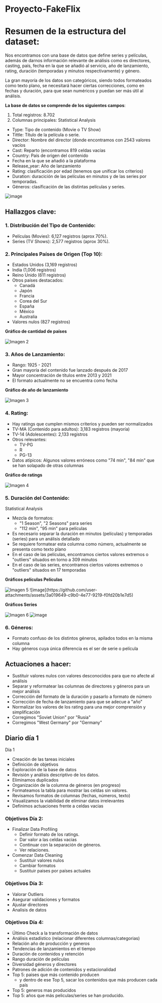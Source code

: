 # Proyecto-FakeFlix

<h1>Resumen de la estructura del dataset:</h1>

Nos encontramos con una base de datos que define series y películas, además de darnos información relevante de análisis como es directores, casting, país, fecha en la que se añadió al servicio, año de lanzamiento, rating, duración (temporadas y minutos respectivamente) y género.

La gran mayoría de los datos son categóricos, siendo todos formateados como texto plano, se necesitará hacer ciertas correcciones, como en fechas y duración, para que sean numéricos y puedan ser más útil al análisis.

<b>La base de datos se comprende de los siguientes campos</b>:

1. Total registros: 8.702
2. Columnas principales: Statistical Analysis
- Type: Tipo de contenido (Movie o TV Show)
- Tittle: Título de la película o serie.
- Director: Nombre del director (donde encontramos con 2543 valores vacíos
- Cast: Reparto (encontramos 819 celdas vacías
- Country: País de origen del contenido
- Fecha en la que se añadió a la plataforma
- Release_year: Año de lanzamiento
- Rating: clasificación por edad (tenemos que unificar los criterios)
- Duration: duracición de las películas en minutos y de las series por temporadas.
- Géneros: clasíficación de las distintas películas y series.

![image](https://github.com/user-attachments/assets/f5f6a919-bb61-4670-89d2-189c8ca48436)


<h2>Hallazgos clave:</h2>

<h3>1. Distribución del Tipo de Contenido:</h3>
<ul>
<li>Películas (Movies): 6,127 registros (aprox 70%).
<li>Series (TV Shows): 2,577 registros (aprox 30%).
</ul>


<h3>2. Principales Países de Origen (Top 10):</h3>
<ul>
    <li>Estados Unidos (3,169 registros)</li>
    <li>India (1,006 registros)</li>
    <li>Reino Unido (611 registros)</li>
    <li>Otros países destacados:
        <ul>
            <li>Canadá</li>
            <li>Japón</li>
            <li>Francia</li>
            <li>Corea del Sur</li>
            <li>España</li>
            <li>México</li>
            <li>Australia</li>
        </ul>
    </li>
    <li>Valores nulos (827 registros)</li>
</ul>
<b>Gráfico de cantidad de países</b>
<br></br>
<img src="https://github.com/user-attachments/assets/ed933726-3939-459c-a645-c0614c394b36" alt="Imagen 2" />

<h3>3. Años de Lanzamiento:</h3>
<ul>
    <li>Rango: 1925 - 2021</li>
    <li>Gran mayoría del contenido fue lanzado después de 2017</li>
    <li>Mayor concentración de títulos entre 2013 y 2021</li>
    <li>El formato actualmente no se encuentra como fecha</li>
</ul>
<b>Gráfico de año de lanzamiento</b>
<br></br>
<img src="https://github.com/user-attachments/assets/d8d07c7f-bb62-4be6-a6d9-95b0522d32bd" alt="Imagen 3" />

<h3>4. Rating:</h3>
<ul>
    <li>Hay ratings que cumplen mismos criterios y pueden ser normalizados</li>
    <li>TV-MA (Contenido para adultos): 3,183 registros (mayoría)</li>
    <li>TV-14 (Adolescentes): 2,133 registros</li>
    <li>Otros relevantes:
        <ul>
            <li>TV-PG</li>
            <li>R</li>
            <li>PG-13</li>
        </ul>
    </li>
    <li>Datos atípicos: Algunos valores erróneos como "74 min", "84 min" que se han solapado de otras columnas</li>
</ul>
<b>Gráfico de ratings</b>
<br></br>
<img src="https://github.com/user-attachments/assets/fa5660bd-e8f0-46e4-a1e5-c12c2cff84a4" alt="Imagen 4" />

<h3>5. Duración del Contenido:</h3>Statistical Analysis
<ul>
    <li>Mezcla de formatos:
        <ul>
            <li>"1 Season", "2 Seasons" para series</li>
            <li>"112 min", "95 min" para películas</li>
        </ul>
    </li>
    <li>Es necesario separar la duración en minutos (películas) y temporadas (series) para un análisis detallado</li>
    <li>Se requiere formatear esta columna como número, actualmente se presenta como texto plano</li>
     <li>En el caso de las películas, encontramos ciertos valores extremos o "outliers" situados en torno a 309 minutos</li>
    <li>En el caso de las series, encontramos ciertos valores extremos o "outliers" situados en 17 temporadas</li>
</ul>
<b> Gráficos películas Películas</b>
<br></br>
<img src="https://github.com/user-attachments/assets/ef08b3b4-bf0e-46ac-b4d9-ad699f87d02a" alt="Imagen 5" />
![image](https://github.com/user-attachments/assets/3a019649-c9b0-4e77-9219-f0fd20b1e7d5)

<b>Gráficos Series</b>
<br></br>
<img src="https://github.com/user-attachments/assets/8cd0cca9-862c-401d-bd92-5627bf2aa2d3" alt="Imagen 6" />
![image](https://github.com/user-attachments/assets/7554b802-23ae-4089-9ce9-da92e52fbe1d)


<h3>6. Géneros:</h3>
<ul>
    <li>Formato confuso de los distintos géneros, apilados todos en la misma columna</li>
    <li>Hay géneros cuya única diferencia es el ser de serie o película</li>
</ul>

<h2>Actuaciones a hacer:</h2>
<ul>
    <li>Sustituir valores nulos con valores desconocidos para que no afecte al análisis</li>
    <li>Separar y reformatear las columnas de directores y géneros para un mejor análisis</li>
    <li>Corrección del formato de la duración y pasarlo a formato de número</li>
    <li>Corrección de fecha de lanzamiento para que se adecue a "año"</li>
    <li>Normalizar los valores de los rating para una mejor comprensión y simplificación</li>
    <li>Corregimos "Soviet Union" por "Rusia"</li>
    <li>Corregimos "West Germany" por "Germany"</li>
</ul>

  

<h2>Diario día 1</h2>

Día 1


- Creación de las tareas iniciales
- Definición de objetivos
- Exploración de la base de datos
- Revisión y análisis descriptivo de los datos.
- Eliminamos duplicados
- Organización de la columna de géneros (en progreso)
- Formateamos la tabla para mostrar las celdas sin valores.
- Revisamos formatos de columnas (fechas, números, texto)
- Visualizamos la viabilidad de eliminar datos irrelevantes
- Definimos actuaciones frente a celdas vacias

<h3>Objetivos Día 2:</h3>

- Finalizar Data Profiling
   - Definir formato de los ratings.
   - Dar valor a las celdas vacias
   - Continuar con la separación de géneros.
   - Ver relaciones.
- Comenzar Data Cleaning
  - Sustituir valores nulos
  - Cambiar formatos
  - Sustituir paises por países actuales
 
<h3>Objetivos Día 3:</h3>

- Valorar Outliers
- Asegurar validaciones y formatos
- Ajustar directores
- Analisis de datos

<h3>Objetivos Día 4:</h3>
<ul>
    <li>Último Check a la transformación de datos
    <li>Análisis estadístico (relacionar diferentes columnas/categorias)
    <li>Relación año de producción y generos
    <li>Tendencias de lanzamientos en el tiempo
    <li>Duración de contenidos y retención
    <li>Rango duración de peliculas
    <li>Diversidad géneros y directores
    <li>Patrones de adición de contenidos y estacionalidad
    <li>Top 5: paises que más contenido producen
    <ul>
        <li>y dentro de ese Top 5, sacar los contenidos que más producen cada país
    </ul>
    <li>Top 5: generos mas producidos
    <li>Top 5: años que más peliculas/series se han producido.
</ul>
